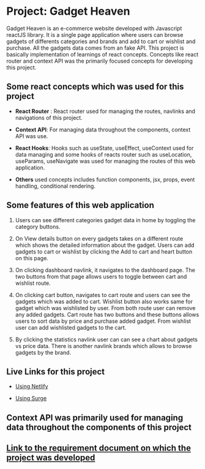 
# Project: Gadget Heaven

  

Gadget Heaven is an e-commerce website developed with Javascript reactJS library. It is a single page application where users can browse gadgets of differents categories and brands and add to cart or wishlist and purchase. All the gadgets data comes from an fake API. This project is basically implementation of learnings of react concepts. Concepts like react router and context API was the primarily focused concepts for developing this project. 


   
  
  

## Some react concepts which was used for this project

  

-  **React Router** : React router used for managing the routes, navlinks and navigations of this project.

-  **Context API**: For managing data throughout the components, context API was use.

-  **React Hooks**: Hooks such as useState, useEffect, useContext used for data managing and some hooks of reacts router such as useLocation, useParams, useNavigate was used for managing the routes of this web application.

-  **Others** used concepts includes function components, jsx, props, event handling, conditional rendering.

  
  
  
  

## Some features of this web application

1. Users can see different categories gadget data in home by toggling the category buttons.

2. On View details button on every gadgets takes on a different route which shows the detailed information about the gadget. Users can add gadgets to cart or wishlist by clicking the Add to cart and heart button on this page.

3. On clicking dashboard navlink, it navigates to the dashboard page. The two buttons from that page allows users to toggle between cart and wishlist route.

4.  On clicking cart button, navigates to cart route and users can see the gadgets which was added to cart. Wishlist button also works same for gadget which was wishlisted by user. From both route user can remove any added gadgets. Cart route has two buttons and these buttons allows users to sort data by price and purchase added gadget. From wishlist user can add wishlisted gadgets to the cart.

5. By clicking the statistics navlink user can can see a chart about gadgets vs price data. There is another navlink brands which allows to browse gadgets by the brand.
  

## Live Links for this project

- [Using Netlify](https://gadget-heaven-ashis263.netlify.app/)

- [Using Surge](https://gadget-heaven-ashis263.surge.sh/)


## Context API was primarily used for managing data throughout the components of this project




## [Link to the requirement document on which the project was developed](https://github.com/programming-hero-web-course2/b10a8-gadget-heaven-ashis263/blob/main/public/requirements.pdf)